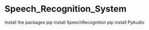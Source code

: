 # Speech_Recognition_System
Install the packages 
pip install SpeechRecognition
pip install PyAudio
